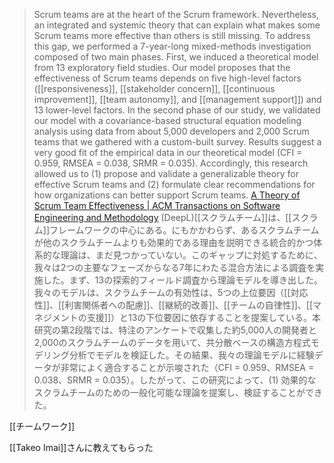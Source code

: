 
> Scrum teams are at the heart of the Scrum framework. Nevertheless, an integrated and systemic theory that can explain what makes some Scrum teams more effective than others is still missing. To address this gap, we performed a 7-year-long mixed-methods investigation composed of two main phases. First, we induced a theoretical model from 13 exploratory field studies. Our model proposes that the effectiveness of Scrum teams depends on five high-level factors ([[responsiveness]], [[stakeholder concern]], [[continuous improvement]], [[team autonomy]], and [[management support]]) and 13 lower-level factors. In the second phase of our study, we validated our model with a covariance-based structural equation modeling analysis using data from about 5,000 developers and 2,000 Scrum teams that we gathered with a custom-built survey. Results suggest a very good fit of the empirical data in our theoretical model (CFI = 0.959, RMSEA = 0.038, SRMR = 0.035). Accordingly, this research allowed us to (1) propose and validate a generalizable theory for effective Scrum teams and (2) formulate clear recommendations for how organizations can better support Scrum teams.
[A Theory of Scrum Team Effectiveness | ACM Transactions on Software Engineering and Methodology](https://dl.acm.org/doi/10.1145/3571849)
(DeepL)[[スクラムチーム]]は、[[スクラム]]フレームワークの中心にある。にもかかわらず、あるスクラムチームが他のスクラムチームよりも効果的である理由を説明できる統合的かつ体系的な理論は、まだ見つかっていない。このギャップに対処するために、我々は2つの主要なフェーズからなる7年にわたる混合方法による調査を実施した。まず、13の探索的フィールド調査から理論モデルを導き出した。我々のモデルは、スクラムチームの有効性は、5つの上位要因（[[対応性]]、[[利害関係者への配慮]]、[[継続的改善]]、[[チームの自律性]]、[[マネジメントの支援]]）と13の下位要因に依存することを提案している。本研究の第2段階では、特注のアンケートで収集した約5,000人の開発者と2,000のスクラムチームのデータを用いて、共分散ベースの構造方程式モデリング分析でモデルを検証した。その結果、我々の理論モデルに経験データが非常によく適合することが示唆された（CFI = 0.959、RMSEA = 0.038、SRMR = 0.035）。したがって、この研究によって、(1) 効果的なスクラムチームのための一般化可能な理論を提案し、検証することができた。

[[チームワーク]]

[[Takeo Imai]]さんに教えてもらった
